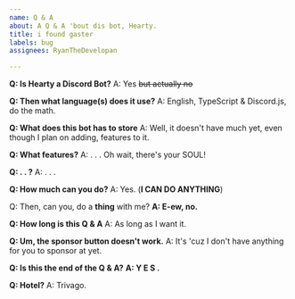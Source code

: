 ```yaml
---
name: Q & A
about: A Q & A 'bout dis bot, Hearty.
title: i found gaster
labels: bug
assignees: RyanTheDevelopan

---
```


**Q: Is Hearty a Discord Bot?**
A: Yes ~~but actually no~~

**Q: Then what language(s) does it use?**
A: English, TypeScript & Discord.js, do the math.

**Q: What does this bot has to store**
A: Well, it doesn't have much yet, even though I plan on adding, features to it.

**Q: What features?**
A: . . .
Oh wait, there's your SOUL!

**Q: . . ?**
A: . . .

**Q: How much can you do?**
A: Yes. (**I CAN DO ANYTHING**)

Q: Then, can you, do a **thing** with me?
**A: E-ew, no.**

**Q: How long is this Q & A**
A: As long as I want it.


**Q: Um, the sponsor button doesn't work.**
A: It's 'cuz I don't have anything for you to sponsor at yet.

**Q: Is this the end of the Q & A?**
**A: Y E S .**




























 
**Q: Hotel?**
A: Trivago.
